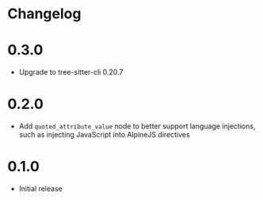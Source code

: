 # Changelog

# 0.3.0

- Upgrade to tree-sitter-cli 0.20.7

# 0.2.0

- Add `quoted_attribute_value` node to better support language injections, such as injecting JavaScript into AlpineJS directives

# 0.1.0

- Initial release
